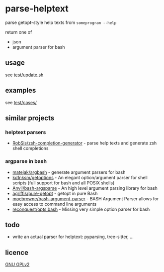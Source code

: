 # parse-helptext

parse getopt-style help texts from `someprogram --help`

return one of

- json
- argument parser for bash



## usage

see [test/update.sh](test/update.sh)



## examples

see [test/cases/](test/cases/)



## similar projects



### helptext parsers

- [RobSis/zsh-completion-generator](https://github.com/RobSis/zsh-completion-generator) - parse help texts and generate zsh shell completions



### argparse in bash

- [matejak/argbash](https://github.com/matejak/argbash) - generate argument parsers for bash
- [ko1nksm/getoptions](https://github.com/ko1nksm/getoptions) - An elegant option/argument parser for shell scripts (full support for bash and all POSIX shells)
- [Anvil/bash-argsparse](https://github.com/Anvil/bash-argsparse) - An high level argument parsing library for bash
- [agriffis/pure-getopt](https://github.com/agriffis/pure-getopt) - getopt in pure Bash
- [moebrowne/bash-argument-parser](https://github.com/moebrowne/bash-argument-parser) - BASH Argument Parser allows for easy access to command line arguments
- [reconquest/opts.bash](https://github.com/reconquest/opts.bash) - Missing very simple option parser for bash



## todo

- write an actual parser for helptext: pyparsing, tree-sitter, ...



## licence

[GNU GPLv2](LICENSE)
